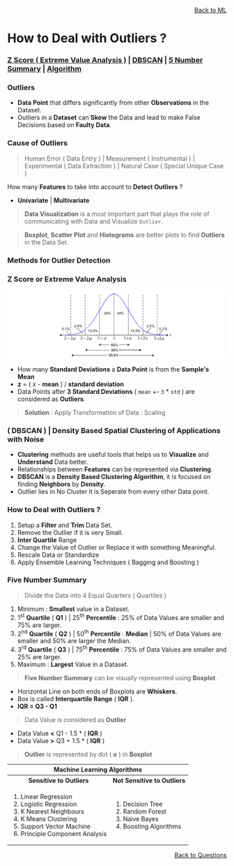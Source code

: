 <p align='right'><a align="right" href="https://github.com/KIRANKUMAR7296/Library/blob/main/Machine%20Learning/Machine%20Learning%20Models.md">Back to ML</a></p>

# How to Deal with Outliers ?

<h3><a href="#zscore">Z Score ( Extreme Value Analysis )</a> | <a href="#dbscan">DBSCAN</a> | <a href="#summary">5 Number Summary</a> | <a href="#algo">Algorithm</a></h3>

### Outliers
- **Data Point** that differs significantly from other **Observations** in the Dataset.
- Outliers in a **Dataset** can **Skew** the Data and lead to make False Decisions based on **Faulty Data**.

### Cause of Outliers 

> Human Error ( Data Entry ) | Measurement ( Instrumental ) | Experimental ( Data Extraction ) | Natural Case ( Special Unique Case )

How many **Features** to take into account to **Detect Outliers** ?
- **Univariate** | **Multivariate**

> **Data Visualization** is a most important part that plays the role of communicating with Data and Visualize `Outlier`.

> **Boxplot**, **Scatter Plot** and **Histograms** are better plots to find **Outliers** in the Data Set.

### Methods for Outlier Detection

<h3 name="zscore"> Z Score or Extreme Value Analysis</h3>

![Standard Deviation](Image/Std.png)

- How many **Standard Deviations** a **Data Point** is from the **Sample's Mean**
- **z** = ( x - **mean** ) / **standard deviation**
- Data Points after **3 Standard Deviations** ( `mean` +- `3` * `std` ) are considered as **Outliers**.

> **Solution** : Apply Transformation of Data : Scaling

<h3 name="dbscan"> ( DBSCAN ) | Density Based Spatial Clustering of Applications with Noise</h3>

- **Clustering** methods are useful tools that helps us to **Visualize** and **Understand** Data better.
- Relationships between **Features** can be represented via **Clustering**.
- **DBSCAN** is a **Density Based Clustering Algorithm**, it is focused on finding **Neighbors** by **Density**.
- Outlier lies in No Cluster it is Seperate from every other Data point.

### How to Deal with Outliers ?

1. Setup a **Filter** and **Trim** Data Set.
2. Remove the Outlier if it is very Small.
3. **Inter Quartile** Range 
4. Change the Value of Outlier or Replace it with something Meaningful.
5. Rescale Data or Standardize
6. Apply Ensemble Learning Techniques ( Bagging and Boosting )

<h3 name="summary"> Five Number Summary</h3>

> Divide the Data into 4 Equal Quarters ( Quartiles ) 

1. Minimum : **Smallest** value in a Dataset.
2. 1<sup>st</sup> **Quartile** ( **Q1** ) | 25<sup>th</sup> **Percentile** : 25% of Data Values are smaller and 75% are larger.
3. 2<sup>nd</sup> **Quartile** ( **Q2** ) | 50<sup>th</sup> **Percentile** : **Median** | 50% of Data Values are smaller and 50% are larger the Median.
4. 3<sup>rd</sup> **Quartile** ( **Q3** ) | 75<sup>th</sup> **Percentile** : 75% of Data Values are smaller and 25% are larger.
5. Maximum : **Largest** Value in a Dataset.

> **Five Number Summary** can be visually represented using **Boxplot**.
- Horizontal Line on both ends of Boxplots are **Whiskers**.
- Box is called **Interquartile Range** ( **IQR** ).
- **IQR = Q3 - Q1** 

> Data Value is considered as **Outlier** 
- Data Value **<** Q1 - 1.5 * ( **IQR** ) 
- Data Value **>** Q3 + 1.5 * ( **IQR** ) 

> **Outlier** is represented by dot ( **o** ) in **Boxplot**  

<table>
  <tr>
    <th colspan="2">Machine Learning Algorithms</th>
  </tr>
  <tr>
    <th>Sensitive to Outliers</th>
    <th>Not Sensitive to Outliers</th>
  </tr>
   <tr>
    <td>
      <ol type="1">
        <li>Linear Regression</li>
        <li>Logistic Regression</li>
        <li>K Nearest Neighbours</li>
        <li>K Means Clustering</li>
        <li>Support Vector Machine</li>
        <li>Principle Component Analysis</li>
      </ol>
    </td>
    <td>
      <ol type="1">
        <li>Decision Tree</li>
        <li>Random Forest</li>
        <li>Naive Bayes</li>
        <li>Boosting Algorithms</li>        
      </ol>
    </td>
  </tr>
</table>

<p align='right'><a align="right" href="https://github.com/KIRANKUMAR7296/Library/blob/main/Interview.md">Back to Questions</a></p>
